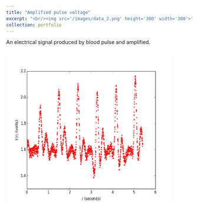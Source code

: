 ```yaml
---
title: "Amplified pulse voltage"
excerpt: "<br/><img src='/images/data_2.png' height='300' width='300'>"
collection: portfolio
---
```


An electrical signal produced by blood pulse and amplified.

<br/><img src='/images/data_2.png' height='400' width='450'>
